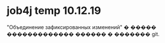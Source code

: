 # job4j temp 10.12.19
"Объединение зафиксированных изменений"
� ����� ������������� ������ � ������� git.